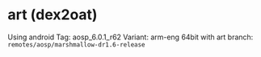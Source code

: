 # art (dex2oat)

Using android Tag: aosp_6.0.1_r62 Variant: arm-eng 64bit
with art branch: `remotes/aosp/marshmallow-dr1.6-release` 